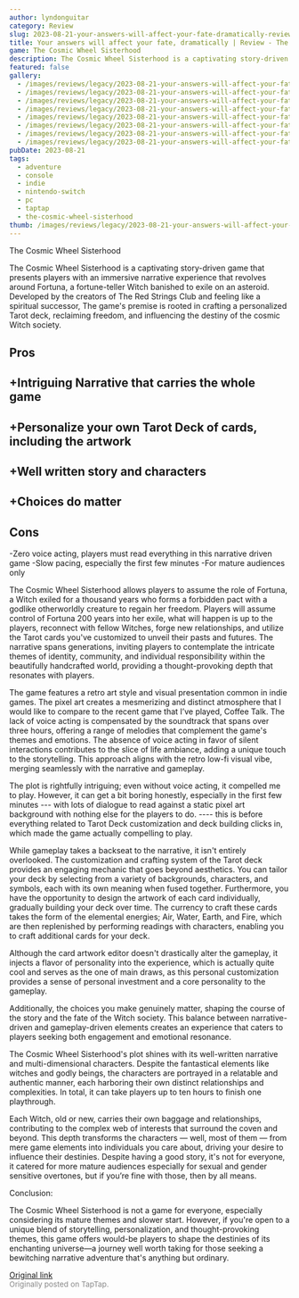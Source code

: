 ```yaml
---
author: lyndonguitar
category: Review
slug: 2023-08-21-your-answers-will-affect-your-fate-dramatically-review-the-cosmic-wheel-sisterhood
title: Your answers will affect your fate, dramatically | Review - The Cosmic Wheel Sisterhood
game: The Cosmic Wheel Sisterhood
description: The Cosmic Wheel Sisterhood is a captivating story-driven game that presents players with an immersive narrative experience that revolves around Fortuna, a fortune-teller Witch banished to exile on an asteroid. Developed by the creators of The Red Strings Club and feeling like a spiritual successor, The game's premise is rooted in crafting a personalized Tarot deck, reclaiming freedom, and influencing the destiny of the cosmic Witch society.
featured: false
gallery:
  - /images/reviews/legacy/2023-08-21-your-answers-will-affect-your-fate-dramatically--review---the-cosmic-wheel-sisterhood-0.avif
  - /images/reviews/legacy/2023-08-21-your-answers-will-affect-your-fate-dramatically--review---the-cosmic-wheel-sisterhood-1.avif
  - /images/reviews/legacy/2023-08-21-your-answers-will-affect-your-fate-dramatically--review---the-cosmic-wheel-sisterhood-2.avif
  - /images/reviews/legacy/2023-08-21-your-answers-will-affect-your-fate-dramatically--review---the-cosmic-wheel-sisterhood-3.avif
  - /images/reviews/legacy/2023-08-21-your-answers-will-affect-your-fate-dramatically--review---the-cosmic-wheel-sisterhood-4.avif
  - /images/reviews/legacy/2023-08-21-your-answers-will-affect-your-fate-dramatically--review---the-cosmic-wheel-sisterhood-5.avif
  - /images/reviews/legacy/2023-08-21-your-answers-will-affect-your-fate-dramatically--review---the-cosmic-wheel-sisterhood-6.avif
  - /images/reviews/legacy/2023-08-21-your-answers-will-affect-your-fate-dramatically--review---the-cosmic-wheel-sisterhood-7.avif
pubDate: 2023-08-21
tags:
  - adventure
  - console
  - indie
  - nintendo-switch
  - pc
  - taptap
  - the-cosmic-wheel-sisterhood
thumb: /images/reviews/legacy/2023-08-21-your-answers-will-affect-your-fate-dramatically--review---the-cosmic-wheel-sisterhood-0.avif
---
```


The Cosmic Wheel Sisterhood

The Cosmic Wheel Sisterhood is a captivating story-driven game that presents players with an immersive narrative experience that revolves around Fortuna, a fortune-teller Witch banished to exile on an asteroid. Developed by the creators of The Red Strings Club and feeling like a spiritual successor, The game's premise is rooted in crafting a personalized Tarot deck, reclaiming freedom, and influencing the destiny of the cosmic Witch society.




## Pros



## +Intriguing Narrative that carries the whole game

## +Personalize your own Tarot Deck of cards, including the artwork

## +Well written story and characters

## +Choices do matter




## Cons


-Zero voice acting, players must read everything in this narrative driven game
-Slow pacing, especially the first few minutes
-For mature audiences only

The Cosmic Wheel Sisterhood allows players to assume the role of Fortuna, a Witch exiled for a thousand years who forms a forbidden pact with a godlike otherworldly creature to regain her freedom. Players will assume control of Fortuna 200 years into her exile, what will happen is up to the players, reconnect with fellow Witches, forge new relationships, and utilize the Tarot cards you've customized to unveil their pasts and futures. The narrative spans generations, inviting players to contemplate the intricate themes of identity, community, and individual responsibility within the beautifully handcrafted world, providing a thought-provoking depth that resonates with players.

The game features a retro art style and visual presentation common in indie games. The pixel art creates a mesmerizing and distinct atmosphere that I would like to compare to the recent game that I’ve played, Coffee Talk. The lack of voice acting is compensated by the soundtrack that spans over three hours, offering a range of melodies that complement the game's themes and emotions. The absence of voice acting in favor of silent interactions contributes to the slice of life ambiance, adding a unique touch to the storytelling. This approach aligns with the retro low-fi visual vibe, merging seamlessly with the narrative and gameplay.

The plot is rightfully intriguing; even without voice acting, it compelled me to play. However, it can get a bit boring honestly, especially in the first few minutes --- with lots of dialogue to read against a static pixel art background with nothing else for the players to do. ---- this is before everything related to Tarot Deck customization and deck building clicks in, which made the game actually compelling to play.

While gameplay takes a backseat to the narrative, it isn't entirely overlooked. The customization and crafting system of the Tarot deck provides an engaging mechanic that goes beyond aesthetics. You can tailor your deck by selecting from a variety of backgrounds, characters, and symbols, each with its own meaning when fused together. Furthermore, you have the opportunity to design the artwork of each card individually, gradually building your deck over time. The currency to craft these cards takes the form of the elemental energies; Air, Water, Earth, and Fire, which are then replenished by performing readings with characters, enabling you to craft additional cards for your deck.

Although the card artwork editor doesn't drastically alter the gameplay, it injects a flavor of personality into the experience, which is actually quite cool and serves as the one of main draws, as this personal customization provides a sense of personal investment and a core personality to the gameplay.

Additionally, the choices you make genuinely matter, shaping the course of the story and the fate of the Witch society. This balance between narrative-driven and gameplay-driven elements creates an experience that caters to players seeking both engagement and emotional resonance.

The Cosmic Wheel Sisterhood's plot shines with its well-written narrative and multi-dimensional characters. Despite the fantastical elements like witches and godly beings, the characters are portrayed in a relatable and authentic manner, each harboring their own distinct relationships and complexities. In total, it can take players up to ten hours to finish one playthrough.

Each Witch, old or new, carries their own baggage and relationships, contributing to the complex web of interests that surround the coven and beyond. This depth transforms the characters — well, most of them — from mere game elements into individuals you care about, driving your desire to influence their destinies. Despite having a good story, it's not for everyone, it catered for more mature audiences especially for sexual and gender sensitive overtones, but if you’re fine with those, then by all means.

Conclusion:

The Cosmic Wheel Sisterhood is not a game for everyone, especially considering its mature themes and slower start. However, if you're open to a unique blend of storytelling, personalization, and thought-provoking themes, this game offers would-be players to shape the destinies of its enchanting universe—a journey well worth taking for those seeking a bewitching narrative adventure that's anything but ordinary.

[Original link](https://www.taptap.io/post/6171759)<br><span style="font-size: 0.95em; color: #888;">Originally posted on TapTap.</span>